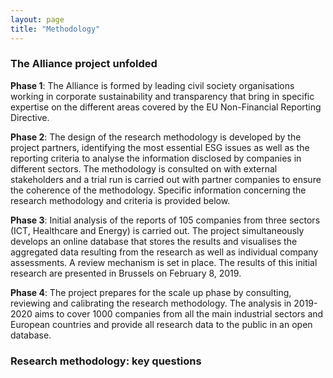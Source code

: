 ```yaml
---
layout: page
title: "Methodology"
---
```


<h3>The Alliance project unfolded</h3>

<strong>Phase 1</strong>: The Alliance is formed by leading civil society organisations working in corporate sustainability and transparency that bring in specific expertise on the different areas covered by the EU Non-Financial Reporting Directive.

<strong>Phase 2</strong>: The design of the research methodology is developed by the project partners, identifying the most essential ESG issues as well as the reporting criteria to analyse the information disclosed by companies in different sectors. The methodology is consulted on with external stakeholders and a trial run is carried out with partner companies to ensure the coherence of the methodology. Specific information concerning the research methodology and criteria is provided below.

<strong>Phase 3</strong>: Initial analysis of the reports of 105 companies from three sectors (ICT, Healthcare and Energy) is carried out. The project simultaneously develops an online database that stores the results and visualises the aggregated data resulting from the research as well as individual company assessments. A review mechanism is set in place. The results of this initial research are presented in Brussels on February 8, 2019.

<strong>Phase 4</strong>: The project prepares for the scale up phase by consulting, reviewing and calibrating the research methodology. The analysis in 2019-2020 aims to cover 1000 companies from all the main industrial sectors and European countries and provide all research data to the public in an open database.

<h3>Research methodology: key questions</h3>
